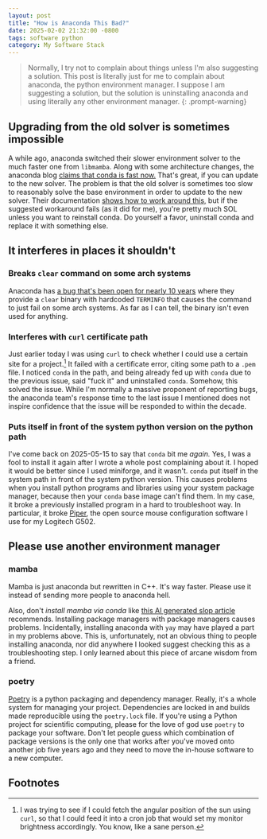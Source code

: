 ```yaml
---
layout: post
title: "How is Anaconda This Bad?"
date: 2025-02-02 21:32:00 -0800
tags: software python
category: My Software Stack
--- 
```

> Normally, I try not to complain about things unless I'm also suggesting a solution.
> This post is literally just for me to complain about anaconda, the python
> environment manager. I suppose I am suggesting a solution, but the solution is
> uninstalling anaconda and using literally any other environment manager.
{: .prompt-warning}

## Upgrading from the old solver is sometimes impossible
A while ago, anaconda switched their slower environment solver to the much faster
one from `libmamba`. 
Along with some architecture changes, the anaconda blog 
[claims that conda is fast now.](https://www.anaconda.com/blog/conda-is-fast-now)
That's great, if you can update to the new solver. 
The problem is that the old solver is sometimes too slow to reasonably solve
the base environment in order to update to the new solver. 
Their documentation [shows how to work around this,](https://conda.github.io/conda-libmamba-solver/user-guide/faq/#install-older-conda)
but if the suggested workaround fails (as it did for me), you're pretty much
SOL unless you want to reinstall conda. 
Do yourself a favor, uninstall conda and replace it with something else.

## It interferes in places it shouldn't
### Breaks `clear` command on some arch systems
Anaconda has 
[a bug that's been open for nearly 10 years](https://github.com/ContinuumIO/anaconda-issues/issues/331#issuecomment-2622737645)
where they provide a `clear` binary with hardcoded `TERMINFO` that causes the 
command to just fail on some arch systems. 
As far as I can tell, the binary isn't even used for anything. 

### Interferes with `curl` certificate path
Just earlier today I was using `curl` to check whether I could use a certain
site for a project.[^1] 
It failed with a certificate error, citing some path to a `.pem` file. I
noticed `conda` in the path, and being already fed up with `conda` due to the
previous issue, said "fuck it" and uninstalled `conda`. 
Somehow, this solved the issue. 
While I'm normally a massive proponent of reporting bugs, the anaconda team's
response time to the last issue I mentioned does not inspire confidence that the
issue will be responded to within the decade. 

### Puts itself in front of the system python version on the python path
I've come back on 2025-05-15 to say that `conda` bit me *again.* 
Yes, I was a fool to install it again after I wrote a whole post complaining
about it. I hoped it would be better since I used miniforge, and it wasn't.
`conda` put itself in the system path in front of the system python version.
This causes problems when you install python programs and libraries using your
system package manager, because then your `conda` base image can't find them.
In my case, it broke a previously installed program in a hard to troubleshoot
way. In particular, it broke [Piper](https://github.com/libratbag/piper), the 
open source mouse configuration software I use for my Logitech G502.

## Please use another environment manager 
### mamba
Mamba is just anaconda but rewritten in C++. It's way faster. Please use it
instead of sending more people to anaconda hell. 

Also, don't *install mamba via conda* like 
[this AI generated slop article](https://toxigon.com/conda-vs-mamba-speed-comparison) 
recommends. 
Installing package managers with package managers causes problems.
Incidentally, installing anaconda with `yay` may have played a part in my
problems above. 
This is, unfortunately, not an obvious thing to people installing anaconda, 
nor did anywhere I looked suggest checking this as a troubleshooting step.
I only learned about this piece of arcane wisdom from a friend.

### poetry
[Poetry](https://python-poetry.org/) is a python packaging and dependency manager.
Really, it's a whole system for managing your project. 
Dependencies are locked in and builds made reproducible using the `poetry.lock` file.
If you're using a Python project for scientific computing, please for the love
of god use `poetry` to package your software. 
Don't let people guess which combination of package versions is the only one 
that works after you've moved onto another job five years ago and they need to
move the in-house software to a new computer.

## Footnotes
[^1]: I was trying to see if I could fetch the angular position of the sun using `curl`, so that I could feed it into a cron job that would set my monitor brightness accordingly. You know, like a sane person. 

